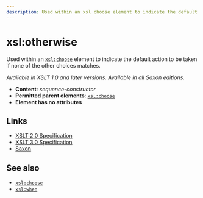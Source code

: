 ```yaml
---
description: Used within an xsl choose element to indicate the default action to be taken if none of the other choices matches
---
```


# xsl:otherwise

Used within an [`xsl:choose`](xsl-choose.md) element to indicate the default action to be taken if none of the other choices matches.

_Available in XSLT 1.0 and later versions. Available in all Saxon editions._

- **Content**: _sequence-constructor_
- **Permitted parent elements**: [`xsl:choose`](xsl-choose.md)
- **Element has no attributes**

## Links

- [XSLT 2.0 Specification](http://www.w3.org/TR/xslt20/#element-otherwise)
- [XSLT 3.0 Specification](http://www.w3.org/TR/xslt-30/#element-otherwise)
- [Saxon](https://www.saxonica.com/html/documentation/xsl-elements/otherwise.html)

## See also

- [`xsl:choose`](xsl-choose.md)
- [`xsl:when`](xsl-when.md)
